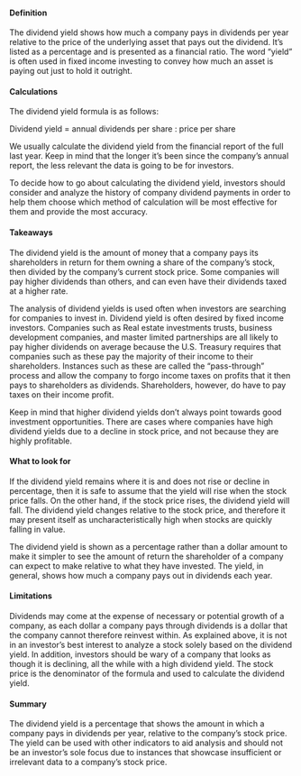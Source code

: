 #### Definition

The dividend yield shows how much a company pays in dividends per year relative to the price of the underlying asset that pays out the dividend. It’s listed as a percentage and is presented as a financial ratio. The word “yield” is often used in fixed income investing to convey how much an asset is paying out just to hold it outright.

#### Calculations

The dividend yield formula is as follows:

Dividend yield = annual dividends per share : price per share

We usually calculate the dividend yield from the financial report of the full last year. Keep in mind that the longer it’s been since the company’s annual report, the less relevant the data is going to be for investors.

To decide how to go about calculating the dividend yield, investors should consider and analyze the history of company dividend payments in order to help them choose which method of calculation will be most effective for them and provide the most accuracy.

#### Takeaways

The dividend yield is the amount of money that a company pays its shareholders in return for them owning a share of the company’s stock, then divided by the company’s current stock price. Some companies will pay higher dividends than others, and can even have their dividends taxed at a higher rate. 

The analysis of dividend yields is used often when investors are searching for companies to invest in. Dividend yield is often desired by fixed income investors. Companies such as Real estate investments trusts, business development companies, and master limited partnerships are all likely to pay higher dividends on average because the U.S. Treasury requires that companies such as these pay the majority of their income to their shareholders. Instances such as these are called the “pass-through” process and allow the company to forgo income taxes on profits that it then pays to shareholders as dividends. Shareholders, however, do have to pay taxes on their income profit.

Keep in mind that higher dividend yields don’t always point towards good investment opportunities. There are cases where companies have high dividend yields due to a decline in stock price, and not because they are highly profitable.

#### What to look for

If the dividend yield remains where it is and does not rise or decline in percentage, then it is safe to assume that the yield will rise when the stock price falls. On the other hand, if the stock price rises, the dividend yield will fall. The dividend yield changes relative to the stock price, and therefore it may present itself as uncharacteristically high when stocks are quickly falling in value.

The dividend yield is shown as a percentage rather than a dollar amount to make it simpler to see the amount of return the shareholder of a company can expect to make relative to what they have invested. The yield, in general, shows how much a company pays out in dividends each year.

#### Limitations

Dividends may come at the expense of necessary or potential growth of a company, as each dollar a company pays through dividends is a dollar that the company cannot therefore reinvest within. As explained above, it is not in an investor’s best interest to analyze a stock solely based on the dividend yield. In addition, investors should be wary of a company that looks as though it is declining, all the while with a high dividend yield. The stock price is the denominator of the formula and used to calculate the dividend yield. 

#### Summary

The dividend yield is a percentage that shows the amount in which a company pays in dividends per year, relative to the company’s stock price. The yield can be used with other indicators to aid analysis and should not be an investor’s sole focus due to instances that showcase insufficient or irrelevant data to a company’s stock price.